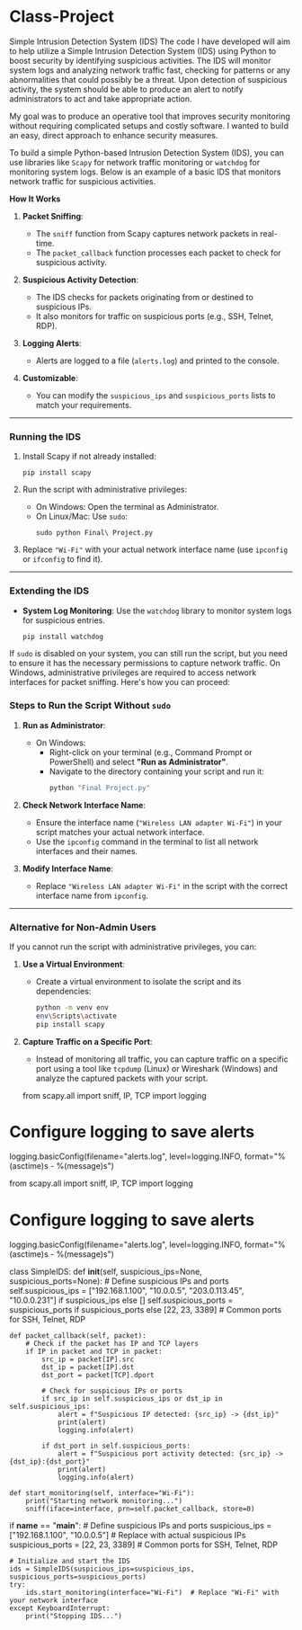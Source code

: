 # Class-Project
Simple Intrusion Detection System (IDS)
The code I have developed will aim to help utilize a Simple Intrusion Detection System (IDS) using Python to boost security by identifying suspicious activities. The IDS will monitor system logs and analyzing network traffic fast, checking for patterns or any abnormalities that could possibly be a threat. Upon detection of suspicious activity, the system should be able to produce an alert to notify administrators to act and take appropriate action.

My goal was to produce an operative tool that improves security monitoring without requiring complicated setups and costly software. I wanted to build an easy, direct approach to enhance security measures. 

To build a simple Python-based Intrusion Detection System (IDS), you can use libraries like `Scapy` for network traffic monitoring or `watchdog` for monitoring system logs. Below is an example of a basic IDS that monitors network traffic for suspicious activities.

 **How It Works**

1. **Packet Sniffing**:
   - The `sniff` function from Scapy captures network packets in real-time.
   - The `packet_callback` function processes each packet to check for suspicious activity.

2. **Suspicious Activity Detection**:
   - The IDS checks for packets originating from or destined to suspicious IPs.
   - It also monitors for traffic on suspicious ports (e.g., SSH, Telnet, RDP).

3. **Logging Alerts**:
   - Alerts are logged to a file (`alerts.log`) and printed to the console.

4. **Customizable**:
   - You can modify the `suspicious_ips` and `suspicious_ports` lists to match your requirements.

---

### **Running the IDS**
1. Install Scapy if not already installed:
   ```
   pip install scapy
   ```

2. Run the script with administrative privileges:
   - On Windows: Open the terminal as Administrator.
   - On Linux/Mac: Use `sudo`:
     ```
     sudo python Final\ Project.py
     ```

3. Replace `"Wi-Fi"` with your actual network interface name (use `ipconfig` or `ifconfig` to find it).

---

### **Extending the IDS**
- **System Log Monitoring**:
   Use the `watchdog` library to monitor system logs for suspicious entries.
   ```bash
   pip install watchdog
   ```
If `sudo` is disabled on your system, you can still run the script, but you need to ensure it has the necessary permissions to capture network traffic. On Windows, administrative privileges are required to access network interfaces for packet sniffing. Here's how you can proceed:

### **Steps to Run the Script Without `sudo`**
1. **Run as Administrator**:
   - On Windows:
     - Right-click on your terminal (e.g., Command Prompt or PowerShell) and select **"Run as Administrator"**.
     - Navigate to the directory containing your script and run it:
       ```bash
       python "Final Project.py"
       ```

2. **Check Network Interface Name**:
   - Ensure the interface name (`"Wireless LAN adapter Wi-Fi"`) in your script matches your actual network interface.
   - Use the `ipconfig` command in the terminal to list all network interfaces and their names.

3. **Modify Interface Name**:
   - Replace `"Wireless LAN adapter Wi-Fi"` in the script with the correct interface name from `ipconfig`.

---

### **Alternative for Non-Admin Users**
If you cannot run the script with administrative privileges, you can:
1. **Use a Virtual Environment**:
   - Create a virtual environment to isolate the script and its dependencies:
     ```bash
     python -m venv env
     env\Scripts\activate
     pip install scapy
     ```

2. **Capture Traffic on a Specific Port**:
   - Instead of monitoring all traffic, you can capture traffic on a specific port using a tool like `tcpdump` (Linux) or Wireshark (Windows) and analyze the captured packets with your script.

   from scapy.all import sniff, IP, TCP
import logging

# Configure logging to save alerts
logging.basicConfig(filename="alerts.log", level=logging.INFO, format="%(asctime)s - %(message)s")

from scapy.all import sniff, IP, TCP
import logging

# Configure logging to save alerts
logging.basicConfig(filename="alerts.log", level=logging.INFO, format="%(asctime)s - %(message)s")

class SimpleIDS:
    def __init__(self, suspicious_ips=None, suspicious_ports=None):
        # Define suspicious IPs and ports
        self.suspicious_ips = ["192.168.1.100", "10.0.0.5", "203.0.113.45", "10.0.0.231"] if suspicious_ips else []
        self.suspicious_ports = suspicious_ports if suspicious_ports else [22, 23, 3389]  # Common ports for SSH, Telnet, RDP

    def packet_callback(self, packet):
        # Check if the packet has IP and TCP layers
        if IP in packet and TCP in packet:
            src_ip = packet[IP].src
            dst_ip = packet[IP].dst
            dst_port = packet[TCP].dport

            # Check for suspicious IPs or ports
            if src_ip in self.suspicious_ips or dst_ip in self.suspicious_ips:
                alert = f"Suspicious IP detected: {src_ip} -> {dst_ip}"
                print(alert)
                logging.info(alert)

            if dst_port in self.suspicious_ports:
                alert = f"Suspicious port activity detected: {src_ip} -> {dst_ip}:{dst_port}"
                print(alert)
                logging.info(alert)

    def start_monitoring(self, interface="Wi-Fi"):
        print("Starting network monitoring...")
        sniff(iface=interface, prn=self.packet_callback, store=0)

if __name__ == "__main__":
    # Define suspicious IPs and ports
    suspicious_ips = ["192.168.1.100", "10.0.0.5"]  # Replace with actual suspicious IPs
    suspicious_ports = [22, 23, 3389]  # Common ports for SSH, Telnet, RDP

    # Initialize and start the IDS
    ids = SimpleIDS(suspicious_ips=suspicious_ips, suspicious_ports=suspicious_ports)
    try:
        ids.start_monitoring(interface="Wi-Fi")  # Replace "Wi-Fi" with your network interface
    except KeyboardInterrupt:
        print("Stopping IDS...")
